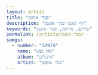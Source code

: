 ```yaml
---
layout: artist
title: "סנדי אופמן"
description: "דף האמן סנדי אופמן"
keywords: "שירים, מוזיקה, סנדי אופמן"
permalink: /artists/סנדי-אופמן/
songs:
  - number: "32979"
    name: "מה בצע"
    album: "סינגלים"
    artist: "סנדי אופמן"
---
```

